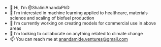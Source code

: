 - 👋 Hi, I’m @ShaliniAnandaPhD
- 👀 I’m interested in machine learning applied to healthcare, materials science and scaling of biofuel production
- 🌱 I’m currently working on creating models for commercial use in above areas
- 💞️ I’m looking to collaborate on anything related to climate change
- 📫 You can reach me at anandamide.ventures@gmail.com

<!---
ShaliniAnandaPhD/ShaliniAnandaPhD is a ✨ special ✨ repository because its `README.md` (this file) appears on your GitHub profile.
You can click the Preview link to take a look at your changes.
--->
